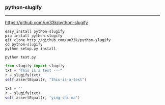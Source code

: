### python-slugify
---
https://github.com/un33k/python-slugify

```
easy_install python-slugify
pip install python-slugify
git clone http://github.com/un33k/python-slugify
cd python-slugify
python setup.py install

python test.py
```

```py
from slugify import slugify
txt = "This is a test ---"
r = slugify(txt)
self.assertEqual(r, "this-is-a-test")

txt = ''
r = slugify(txt)
self.assertEqual(r, "ying-shi-ma")
```

```
```


